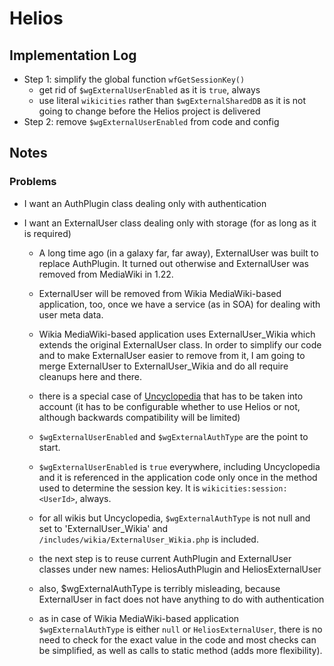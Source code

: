 # Helios #

## Implementation Log ##

* Step 1: simplify the global function `wfGetSessionKey()`
    * get rid of `$wgExternalUserEnabled` as it is `true`, always
    * use literal `wikicities` rather than `$wgExternalSharedDB` as it is not
      going to change before the Helios project is delivered
* Step 2: remove `$wgExternalUserEnabled` from code and config

## Notes ##

### Problems ###

* I want an AuthPlugin class dealing only with authentication
* I want an ExternalUser class dealing only with storage (for as long as it is
  required)

    * A long time ago (in a galaxy far, far away), ExternalUser was built to
      replace AuthPlugin. It turned out otherwise and ExternalUser was removed
      from MediaWiki in 1.22.

    * ExternalUser will be removed from Wikia MediaWiki-based application, too,
      once we have a service (as in SOA) for dealing with user meta data.

    * Wikia MediaWiki-based application uses ExternalUser_Wikia which extends
      the original ExternalUser class. In order to simplify our code and to
      make ExternalUser easier to remove from it, I am going to merge
      ExternalUser to ExternalUser_Wikia and do all require cleanups here and
      there.

    * there is a special case of [Uncyclopedia](http://uncyclopedia.wikia.com/)
      that has to be taken into account (it has to be configurable whether to
      use Helios or not, although backwards compatibility will be limited)

    * `$wgExternalUserEnabled` and `$wgExternalAuthType` are the point to start.

    * `$wgExternalUserEnabled` is `true` everywhere, including Uncyclopedia and
      it is referenced in the application code only once in the method used to
      determine the session key. It is `wikicities:session:<UserId>`, always.

    * for all wikis but Uncyclopedia, `$wgExternalAuthType` is not null and set
      to 'ExternalUser_Wikia' and `/includes/wikia/ExternalUser_Wikia.php` is
      included.

    * the next step is to reuse current AuthPlugin and ExternalUser classes
      under new names: HeliosAuthPlugin and HeliosExternalUser

    * also, $wgExternalAuthType is terribly misleading, because ExternalUser
      in fact does not have anything to do with authentication

    * as in case of Wikia MediaWiki-based application `$wgExternalAuthType` is
      either `null` or `HeliosExternalUser`, there is no need to check for the
      exact value in the code and most checks can be simplified, as well as
      calls to static method (adds more flexibility).